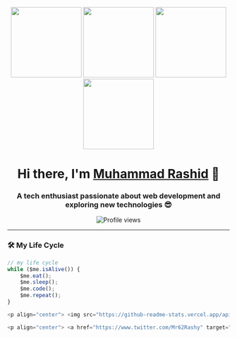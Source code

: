 <p align="center">
  <img src="https://octodex.github.com/images/vinyltocat.png" height="160px" width="160px">
  <img src="https://octodex.github.com/images/daftpunktocat-thomas.gif" height="160px" width="160px">
  <img src="https://octodex.github.com/images/daftpunktocat-guy.gif" height="160px" width="160px">
  <img src="https://octodex.github.com/images/Robotocat.png" height="160px" width="160px">
</p>

<h1 align="center">Hi there, I'm <a href="https://iamrashy.netlify.app/" target="_blank">Muhammad Rashid</a> 👋</h1>
<h3 align="center">A tech enthusiast passionate about web development and exploring new technologies 😎</h3>

<p align="center">
  <img src="https://komarev.com/ghpvc/?username=MdRashid62&style=for-the-badge&color=red" alt="Profile views">
</p>

---

### 🛠 My Life Cycle
```javascript
// my life cycle
while ($me.isAlive()) {
    $me.eat();
    $me.sleep();
    $me.code();
    $me.repeat();
}

<p align="center"> <img src="https://github-readme-stats.vercel.app/api?username=MdRashid62&count_private=true&show_icons=true&theme=radical" alt="Muhammad Rashid's GitHub Stats" width="49%"> <img src="https://github-readme-streak-stats.herokuapp.com/?user=MdRashid62&stroke=ffffff&background=1c1917&ring=0891b2&fire=0891b2&currStreakNum=ffffff&currStreakLabel=0891b2&sideNums=ffffff&sideLabels=ffffff&dates=ffffff&hide_border=true" alt="GitHub Streak" width="49%"> </p>

<p align="center"> <a href="https://www.twitter.com/Mr62Rashy" target="_blank" rel="noreferrer"> <img src="https://img.shields.io/twitter/follow/Mr62Rashy?logo=twitter&style=for-the-badge&color=0891b2&labelColor=1c1917" alt="Twitter follow badge"> </a> <a href="https://www.github.com/MdRashid62" target="_blank" rel="noreferrer"> <img src="https://img.shields.io/github/followers/MdRashid62?logo=github&style=for-the-badge&color=0891b2&labelColor=1c1917" alt="GitHub followers badge"> </a> </p> ```
